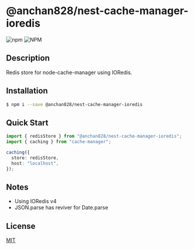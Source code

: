 # @anchan828/nest-cache-manager-ioredis

![npm](https://img.shields.io/npm/v/@anchan828/nest-cache-manager-ioredis.svg)
![NPM](https://img.shields.io/npm/l/@anchan828/nest-cache-manager-ioredis.svg)

## Description

Redis store for node-cache-manager using IORedis.

## Installation

```bash
$ npm i --save @anchan828/nest-cache-manager-ioredis
```

## Quick Start

```ts
import { redisStore } from "@anchan828/nest-cache-manager-ioredis";
import { caching } from "cache-manager";

caching({
  store: redisStore,
  host: "localhost",
});
```

## Notes

- Using IORedis v4
- JSON.parse has reviver for Date.parse

## License

[MIT](LICENSE)
